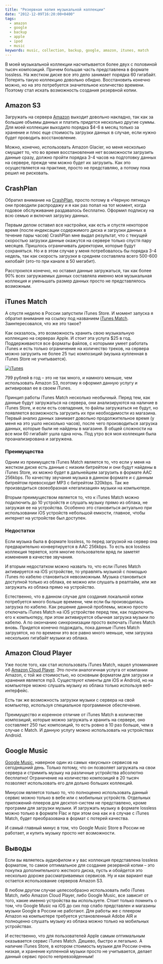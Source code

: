 ```yaml
---
title: "Резервная копия музыкальной коллекции"
date: "2012-12-09T16:20:00+0400"
tags:
  - amazon
  - google
  - backup
  - apple
  - ipod
  - music
keywords: music, collection, backup, google, amazon, itunes, match
---
```

В моей музыкальной коллекции насчитывается более двух с половиной тысяч композиций. Причем большая часть представлена в формате lossless. На жестком диске все это дело занимает порядка 60 гигабайт. Потерять такую коллекцию довольно обидно. Восстановить конечно можно, но на это потребуется значительное количество времени. Поэтому стал искать возможность создания резервной копии.

## Amazon S3

Загружать на сервера [Amazon](http://aws.amazon.com/s3/pricing/ "Amazon S3 Pricing") выходит довольно накладно, так как за большие объемы данных и платить придется несколько другие суммы. Для моей коллекции выходило порядка $4-6 в месяц только за хранение и плюс еще стоимость загрузки данных в случае, если нужно будет проводить восстановление.

Можно, конечно, использовать Amazon Glacier, но меня несколько смущает то, что во время восстановления нет возможности загрузить данные сразу, должно пройти порядка 3-4 часов на подготовку данных на сервере, прежде чем можно будет их загрузить. Как это осуществляется на практике, просто не представляю, а потому пока решил не рисковать.

## CrashPlan

Обратил внимание на [CrashPlan](http://www.crashplan.com/ "CrashPlan"), просто потому в «Черную пятницу» они проводили распродажу и я как раз попал на тот момент, когда годовое обслуживание раздавалось бесплатно. Оформил подписку на всю семью и включил загрузку данных.

Первым делом оставил все настройки, как есть и спустя некоторое время (после индексации содержимого диска и загрузки данных в течение пары часов) CrashPlan мне выдал результат, что с текущей скоростью загрузки данные окажутся на сервере только спустя пару месяцев. Пришлось ограничивать директории, которые будут сохраняться. Но и в этом случае у меня потребовалось бы порядка 3-4 недель, так как скорость загрузки в среднем составляла всего 500-600 килобайт (это-то при канале в 50 мегабит).

Расстроился конечно, но оставил данные загружаться, так как более 90% всех загружаемых данных составляла именно моя музыкальная коллекция и уменьшать размер данных просто не представлялось возможным.

## iTunes Match

А спустя неделю в России запустили iTunes Store. И момент запуска я обратил внимание на ссылку под названием [iTunes Match](http://www.apple.com/itunes/itunes-match/ "iTunes Match"). Заинтересовался, что же это такое?

Как оказалось, это возможность хранить свою музыкальную коллекцию на серверах Apple. И стоит эта услуга $25 в год. Поддерживаются все форматы файлов, с которыми умеет работать iTunes и есть только ограничение на количество треков, на сервера можно загрузить не более 25 тыс композиций (музыка купленная в iTunes Store не учитывается).

[![iTunes](https://static.juev.org/2012/12/th-iTunes.jpg "iTunes 11")](https://static.juev.org/2012/12/iTunes.jpg)

799 рублей в год – это не так много, и намного меньше, чем использовать Amazon S3, поэтому я оформил данную услугу и активировал ее в своем iTunes.

Принцип работы iTunes Match несколько необычный. Перед тем, как данные будут загружаться на сервера, они анализируются на наличие в iTunes Store, и если есть совпадения, то файлы загружаться не будут, но появляется возможность загрузить их при необходимости из магазина. Первый анализ данных занимает довольно продолжительное время (у меня на это ушло несколько часов), после чего производиться загрузка данных, которые были не найдены в магазине. В общей сложности на все мои 60 гигабайт ушла одна ночь. Под утро вся моя коллекция была проанализирована и загружена.

### Преимущества

Одним из преимуществ iTunes Match является то, что если у меня на жестком диске есть данные с низким битрейтом и они будут найдены в iTunes Store, их можно будет в дальнейшем загрузить в формате AAC 256kbps. По качеству звучания музыка в данном формате и с данным битрейтом превосходит MP3 с битрейтом 320kbps. Так же производиться своеобразная «легализация» музыки на компьютере.

Вторым преимуществом является то, что к iTunes Match можно подключить до 10 устройств и слушать музыку прямо из облака, не загружая ее на устройства. Особенно это становиться актуально при использовании iOS устройств небольшой емкости, главное, чтобы интернет на устройстве был доступен.

### Недостатки

Если музыка была в формате lossless, то перед загрузкой на сервер она предварительно конвертируется в AAC 256kbps. То есть вся lossless коллекция теряется, хотя многие пользователи вряд ли заметят изменения в качестве звучания.

И вторым недостатком можно назвать то, что если iTunes Match активируется на iOS устройстве, то управлять музыкой с помощью iTunes по кабелю становиться невозможным. Музыка становиться доступной только из облака, ее можно или слушать в реалтайм, или же загружать из облака прямо на устройство.

Естественно, что в данном случае для создания локальной копии потребуется много больше времени, чем если бы производилась загрузка по кабелю. Как решение данной проблемы, можно просто отключать iTunes Match на iOS устройстве перед тем, как подключить его к компьютеру, при этом активируется обычная загрузка музыки по кабелю. А по окончанию синхронизации просто включать iTunes Match вновь. Придется конечно подождать, пока данные iTunes Match загрузятся, но по времени это все равно много меньше, чем загрузка нескольких гигабайт музыки из облака.

## Amazon Cloud Player

Уже после того, как стал использовать iTunes Match, нашел упоминание об [Amazon Cloud Player](https://www.amazon.com/gp/dmusic/mp3/player "Amazon Cloud Player"). Это почти аналогичная услуга от компании Amazon, с той же стоимостью, но основным форматом для загрузки и хранения является mp3. Существуют клиенты для iOS и Android, но на компьютере можно слушать музыку из облака только используя веб-интерфейс.

Есть так же возможность загрузки музыки с сервера на свой компьютер, используя специальное программное обеспечение.

Преимущество и коренное отличие от iTunes Match в количестве композиций, которые можно загружать и хранить на сервере, оно составляет 250 тыс композиций, то есть ровно в 10 раз больше, чем в случае с Match. И данную услугу можно использовать на устройствах Android.

## Google Music

[Google Music](https://play.google.com/music/listen "Google Music"), наверное один из самых «вкусных» сервисов на сегодняшний день. Только потому, что он позволяет загружать на свои сервера и стримить музыку на различные устройства абсолютно бесплатно! Ограничение на количество композиций в 20 тысяч позволяет использовать его для дольно больших коллекций.

Минусом является только то, что полноценно использовать данный сервис можно только в вебе или с мобильных устройств. Отдельных приложений-плееров для десктоп-систем не представлено, кроме программ для загрузки музыки. И загружать музыку в формате lossless можно только в формате Flac и при этом она как и в случае с iTunes Match, будет преобразована в формат с потерей качества.

И самый главный минус в том, что Google Music Store в России не работает, и купить музыку просто нет возможности.

## Выводы

Если вы являетесь аудиофилом и у вас коллекция представлена lossless форматом, то самое оптимальное для создание резервной копии – это покупка дополнительного жесткого диска, пусть и обойдется это несколько дороже рассматриваемых сервисов. Ну и как вариант еще остается использование серверов Amazon S3.

В любом другом случае целесообразно использовать либо iTunes Match, либо Amazon Cloud Player, либо Google Music, все зависит от того, какие именно устройства вы используете. Стоит только помнить о том, что Google Music на iOS до сих пор слабо представлен и магазины музыки Google в России не работают. Для работы же с плеером Amazon на компьютере требуется установленный Adobe AIR и полноценно слушать музыку из облака можно только на мобильных устройствах.

И естественно, что для пользователей Apple самым оптимальным оказывается сервис iTunes Match. Дешево, быстро и легально. А наличие iTunes Store, в котором стоимость музыки для России очень низкая, и хранение купленной музыки просто не учитывается, делает данный сервис просто непревзойденным!
